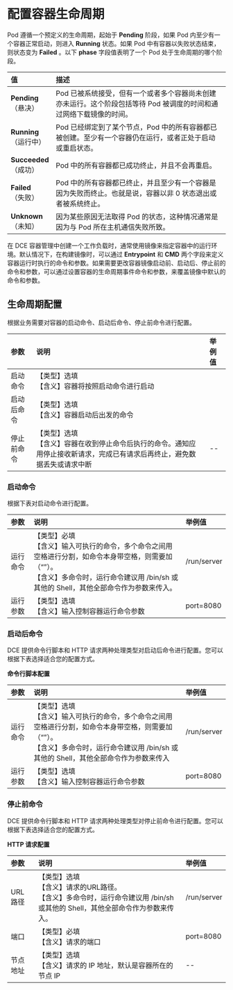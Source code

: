 # 配置容器生命周期

Pod 遵循一个预定义的生命周期，起始于 __Pending__ 阶段，如果 Pod 内至少有一个容器正常启动，则进入 __Running__ 状态。如果 Pod 中有容器以失败状态结束，则状态变为 __Failed__ 。以下 __phase__ 字段值表明了一个 Pod 处于生命周期的哪个阶段。

值 | 描述
:-----|:---
__Pending__ <br />（悬决）| Pod 已被系统接受，但有一个或者多个容器尚未创建亦未运行。这个阶段包括等待 Pod 被调度的时间和通过网络下载镜像的时间。 
__Running__ <br />（运行中） | Pod 已经绑定到了某个节点，Pod 中的所有容器都已被创建。至少有一个容器仍在运行，或者正处于启动或重启状态。 
__Succeeded__ <br />（成功） | Pod 中的所有容器都已成功终止，并且不会再重启。
__Failed__ <br />（失败） | Pod 中的所有容器都已终止，并且至少有一个容器是因为失败而终止。也就是说，容器以非 0 状态退出或者被系统终止。 
__Unknown__ <br />（未知） | 因为某些原因无法取得 Pod 的状态，这种情况通常是因为与 Pod 所在主机通信失败所致。 

在 DCE 容器管理中创建一个工作负载时，通常使用镜像来指定容器中的运行环境。默认情况下，在构建镜像时，可以通过 __Entrypoint__ 和 __CMD__ 两个字段来定义容器运行时执行的命令和参数。如果需要更改容器镜像启动前、启动后、停止前的命令和参数，可以通过设置容器的生命周期事件命令和参数，来覆盖镜像中默认的命令和参数。

## 生命周期配置

根据业务需要对容器的启动命令、启动后命令、停止前命令进行配置。

| 参数 | 说明 | 举例值 |
| :-- | :---| :------ |
| 启动命令 | 【类型】选填<br />【含义】容器将按照启动命令进行启动 | |
| 启动后命令 | 【类型】选填<br />【含义】容器启动后出发的命令 | |
| 停止前命令 | 【类型】选填<br />【含义】容器在收到停止命令后执行的命令。通知应用停止接收新请求，完成已有请求后再终止，避免数据丢失或请求中断 | -- |

### 启动命令

根据下表对启动命令进行配置。

| 参数 | 说明 | 举例值 |
| :-- | :--- | :---- |
| 运行命令 | 【类型】必填<br />【含义】输入可执行的命令，多个命令之间用空格进行分割，如命令本身带空格，则需要加（“”）。<br />【含义】多命令时，运行命令建议用 /bin/sh 或其他的 Shell，其他全部命令作为参数来传入。 | /run/server |
| 运行参数 | 【类型】选填<br />【含义】输入控制容器运行命令参数 | port=8080 |

### 启动后命令

DCE 提供命令行脚本和 HTTP 请求两种处理类型对启动后命令进行配置。您可以根据下表选择适合您的配置方式。

**命令行脚本配置**

| 参数 | 说明 | 举例值 |
| :--- | :-- | :---- |
| 运行命令 | 【类型】选填<br />【含义】输入可执行的命令，多个命令之间用空格进行分割，如命令本身带空格，则需要加（“”）。<br />【含义】多命令时，运行命令建议用 /bin/sh 或其他的 Shell，其他全部命令作为参数来传入 | /run/server |
| 运行参数 | 【类型】选填<br />【含义】输入控制容器运行命令参数 | port=8080 |

### 停止前命令

DCE 提供命令行脚本和 HTTP 请求两种处理类型对停止前命令进行配置。您可以根据下表选择适合您的配置方式。

**HTTP 请求配置**

| 参数 | 说明 | 举例值 |
| :-- | :--- | :---- |
| URL 路径 | 【类型】选填<br />【含义】请求的URL路径。<br />【含义】多命令时，运行命令建议用 /bin/sh 或其他的 Shell，其他全部命令作为参数来传入。 | /run/server |
| 端口 | 【类型】必填<br />【含义】请求的端口 | port=8080 |
| 节点地址 | 【类型】选填<br />【含义】请求的 IP 地址，默认是容器所在的节点 IP | -- |
